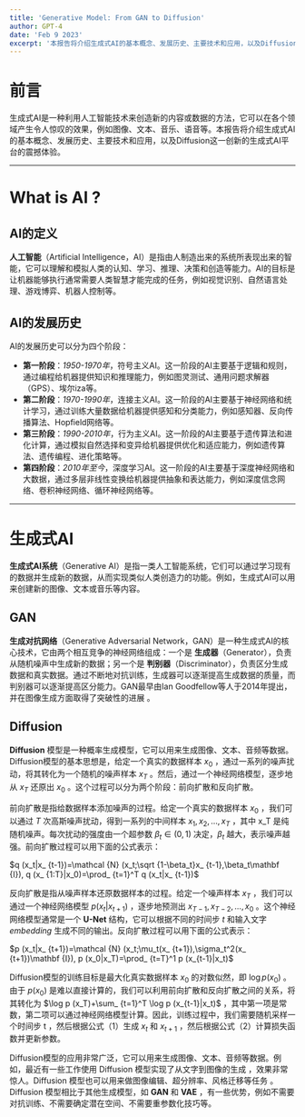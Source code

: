 ```yaml
---
title: 'Generative Model: From GAN to Diffusion'
author: GPT-4
date: 'Feb 9 2023'
excerpt: '本报告将介绍生成式AI的基本概念、发展历史、主要技术和应用，以及Diffusion这一创新的生成式AI平台的震撼体验'
---
```

# 前言
生成式AI是一种利用人工智能技术来创造新的内容或数据的方法，它可以在各个领域产生令人惊叹的效果，例如图像、文本、音乐、语音等。本报告将介绍生成式AI的基本概念、发展历史、主要技术和应用，以及Diffusion这一创新的生成式AI平台的震撼体验。
___
# What is AI ?
## AI的定义
__人工智能__（Artificial Intelligence，AI）是指由人制造出来的系统所表现出来的智能，它可以理解和模拟人类的认知、学习、推理、决策和创造等能力。AI的目标是让机器能够执行通常需要人类智慧才能完成的任务，例如视觉识别、自然语言处理、游戏博弈、机器人控制等。
## AI的发展历史
AI的发展历史可以分为四个阶段：
- __第一阶段__：_1950-1970年_，符号主义AI。这一阶段的AI主要基于逻辑和规则，通过编程给机器提供知识和推理能力，例如图灵测试、通用问题求解器（GPS）、埃尔iza等。
- __第二阶段__：_1970-1990年_，连接主义AI。这一阶段的AI主要基于神经网络和统计学习，通过训练大量数据给机器提供感知和分类能力，例如感知器、反向传播算法、Hopfield网络等。
- __第三阶段__：_1990-2010年_，行为主义AI。这一阶段的AI主要基于遗传算法和进化计算，通过模拟自然选择和变异给机器提供优化和适应能力，例如遗传算法、遗传编程、进化策略等。
- __第四阶段__：_2010年至今_，深度学习AI。这一阶段的AI主要基于深度神经网络和大数据，通过多层非线性变换给机器提供抽象和表达能力，例如深度信念网络、卷积神经网络、循环神经网络等。
____

# 生成式AI
__生成式AI系统__（Generative AI）是指一类人工智能系统，它们可以通过学习现有的数据并生成新的数据，从而实现类似人类创造力的功能。例如，生成式AI可以用来创建新的图像、文本或音乐等内容。
## GAN
__生成对抗网络__（Generative Adversarial Network，GAN）是一种生成式AI的核心技术，它由两个相互竞争的神经网络组成：一个是 __生成器__（Generator），负责从随机噪声中生成新的数据；另一个是 __判别器__（Discriminator），负责区分生成数据和真实数据。通过不断地对抗训练，生成器可以逐渐提高生成数据的质量，而判别器可以逐渐提高区分能力。GAN最早由Ian Goodfellow等人于2014年提出，并在图像生成方面取得了突破性的进展 。
## Diffusion
__Diffusion__ 模型是一种概率生成模型，它可以用来生成图像、文本、音频等数据。Diffusion模型的基本思想是，给定一个真实的数据样本 $x_0$ ，通过一系列的噪声扰动，将其转化为一个随机的噪声样本 $x_T$ 。然后，通过一个神经网络模型，逐步地从 $x_T$ 还原出 $x_0$ 。这个过程可以分为两个阶段：前向扩散和反向扩散。

前向扩散是指给数据样本添加噪声的过程。给定一个真实的数据样本 $x_0$ ，我们可以通过 $T$ 次高斯噪声扰动，得到一系列的中间样本 $x_1,x_2,…,x_T$ ，其中 x_T 是纯随机噪声。每次扰动的强度由一个超参数 $\beta_t\in (0,1)$ 决定，$\beta_t$ 越大，表示噪声越强。前向扩散过程可以用下面的公式表示：

$q (x_t|x_ {t-1})=\mathcal {N} (x_t;\sqrt {1-\beta_t}x_ {t-1},\beta_t\mathbf {I}), q (x_ {1:T}|x_0)=\prod_ {t=1}^T q (x_t|x_ {t-1})$

反向扩散是指从噪声样本还原数据样本的过程。给定一个噪声样本 $x_T$ ，我们可以通过一个神经网络模型 $p (x_t|x_ {t+1})$ ，逐步地预测出 $x_{T-1},x_{T-2},…,x_0$ 。这个神经网络模型通常是一个 __U-Net__ 结构，它可以根据不同的时间步 $t$ 和输入文字 $embedding$ 生成不同的输出。反向扩散过程可以用下面的公式表示：

$p (x_t|x_ {t+1})=\mathcal {N} (x_t;\mu_t(x_ {t+1}),\sigma_t^2(x_ {t+1})\mathbf {I}), p (x_0|x_T)=\prod_ {t=T}^1 p (x_{t-1}|x_t)$

Diffusion模型的训练目标是最大化真实数据样本 $x_0$ 的对数似然，即 $\log p (x_0)$ 。由于 $p (x_0)$ 是难以直接计算的，我们可以利用前向扩散和反向扩散之间的关系，将其转化为 $\log p (x_T)+\sum_ {t=1}^T \log p (x_{t-1}|x_t)$ ，其中第一项是常数，第二项可以通过神经网络模型计算。因此，训练过程中，我们需要随机采样一个时间步 t ，然后根据公式（1）生成 $x_t$ 和 $x_{t+1}$ ，然后根据公式（2）计算损失函数并更新参数。

Diffusion模型的应用非常广泛，它可以用来生成图像、文本、音频等数据。例如，最近有一些工作使用 Diffusion 模型实现了从文字到图像的生成 ，效果非常惊人。Diffusion 模型也可以用来做图像编辑、超分辨率、风格迁移等任务 。Diffusion 模型相比于其他生成模型，如 __GAN__ 和 __VAE__ ，有一些优势，例如不需要对抗训练、不需要确定潜在空间、不需要重参数化技巧等。
